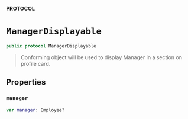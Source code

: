 **PROTOCOL**

# `ManagerDisplayable`

```swift
public protocol ManagerDisplayable
```

> Conforming object will be used to display Manager in a section on profile card.

## Properties
### `manager`

```swift
var manager: Employee?
```
